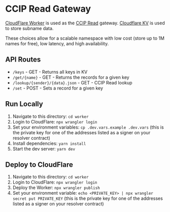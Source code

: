 # CCIP Read Gateway

[CloudFlare Worker](https://developers.cloudflare.com/workers/) is used as the [CCIP Read](https://eips.ethereum.org/EIPS/eip-3668) gateway. [Cloudflare KV](https://developers.cloudflare.com/workers/learning/how-kv-works/) is used to store subname data.

These choices allow for a scalable namespace with low cost (store up to 1M names for free), low latency, and high availability.

## API Routes

- `/keys` - GET - Returns all keys in KV
- `/get/{name}` - GET - Returns the records for a given key
- `/lookup/{sender}/{data}.json` - GET - CCIP Read lookup
- `/set` - POST - Sets a record for a given key

## Run Locally

1. Navigate to this directory: `cd worker`
2. Login to CloudFlare: `npx wrangler login`
3. Set your environment variables: `cp .dev.vars.example .dev.vars` (this is the private key for one of the addresses listed as a signer on your resolver contract)
4. Install dependencies: `yarn install`
5. Start the dev server: `yarn dev`

## Deploy to CloudFlare

1. Navigate to this directory: `cd worker`
2. Login to CloudFlare: `npx wrangler login`
3. Deploy the Worker: `npx wrangler publish`
4. Set your environment variable: `echo <PRIVATE_KEY> | npx wrangler secret put PRIVATE_KEY` (this is the private key for one of the addresses listed as a signer on your resolver contract)
